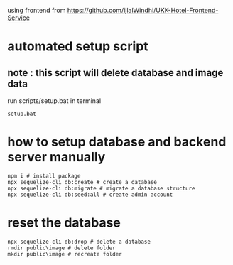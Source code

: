 using frontend from
https://github.com/ijlalWindhi/UKK-Hotel-Frontend-Service
# automated setup script
## note : this script will delete database and image data
run scripts/setup.bat
in terminal
```
setup.bat
```

# how to setup database and backend server manually
```
npm i # install package
npx sequelize-cli db:create # create a database
npx sequelize-cli db:migrate # migrate a database structure
npx sequelize-cli db:seed:all # create admin account
```

# reset the database
```
npx sequelize-cli db:drop # delete a database
rmdir public\image # delete folder
mkdir public\image # recreate folder
```
